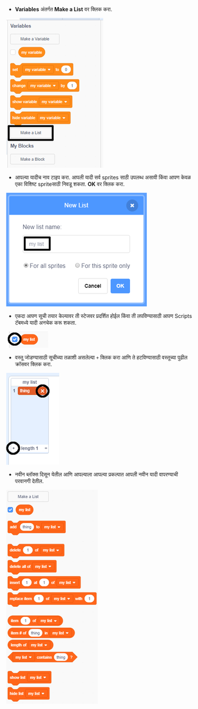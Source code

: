 + **Variables** अंतर्गत **Make a List** वर क्लिक करा.

![एक यादी तयार करा](images/make-a-list-annotated.png)

+ आपल्या यादीच नाव टाइप करा. आपली यादी सर्व sprites साठी उपलब्ध असावी किंवा आपण केवळ एका विशिष्ट spriteसाठी निवडू शकता. **OK** वर क्लिक करा.

![यादीचे नाव](images/list-name-annotated.png)

+ एकदा आपण सूची तयार केल्यावर ती स्टेजवर प्रदर्शित होईल किंवा ती लपविण्यासाठी आपण Scripts टॅबमध्ये यादी अनचेक करू शकता.

![यादी दर्शवा / लपवा](images/list-show-hide-annotated.png)

+ वस्तू जोडण्यासाठी सूचीच्या तळाशी असलेल्या `+` क्लिक करा आणि ते हटविण्यासाठी वस्तूच्या पुढील क्रॉसवर क्लिक करा.

![यादी दर्शवा / लपवा](images/list-add-delete-annotated.png)

+ नवीन ब्लॉक्स दिसून येतील आणि आपल्याला आपल्या प्रकल्पात आपली नवीन यादी वापरण्याची परवानगी देतील.

![ब्लाॅक यादी](images/list-blocks.png)